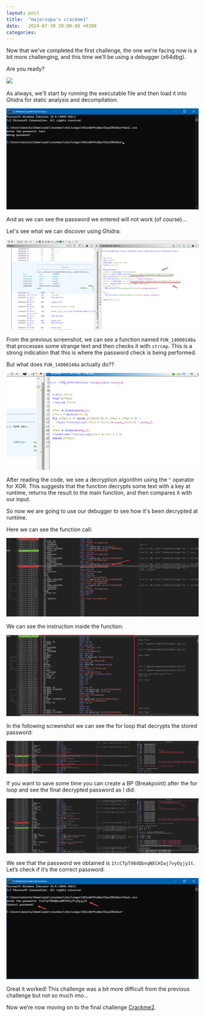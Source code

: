 ```yaml
---
layout: post
title:  "majorsopa's crackme1"
date:   2024-07-30 20:00:00 +0200
categories:
---
```


Now that we’ve completed the first challenge, the one we’re facing now is a bit more challenging, and this time we’ll be using a debugger (x64dbg).

Are you ready?

![](https://media2.giphy.com/media/v1.Y2lkPTc5MGI3NjExNHVtcnBhaWR6MW9sdnY1cGFscHVmM2ExdDlwNjZpd29mOXhwdXNzcyZlcD12MV9pbnRlcm5hbF9naWZfYnlfaWQmY3Q9Zw/599XNNWGtWigo/giphy.webp)

As always, we'll start by running the executable file and then load it into Ghidra for static analysis and decompilation.

![](media/majorsopa's-crackme1/img0.png)

And as we can see the password we entered will not work (of course)...

Let's see what we can discover using Ghidra:

![](media/majorsopa's-crackme1/img1.png)


From the previous screenshot, we can see a function named `FUN_14000148a` that processes some strange text and then checks it with `strcmp`. This is a strong indication that this is where the password check is being performed.

But what does `FUN_14000148a` actually do??

![](media/majorsopa's-crackme1/img2.png)

After reading the code, we see a decryption algorithm using the `^` operator for XOR. This suggests that the function decrypts some text with a key at runtime, returns the result to the main function, and then compares it with our input.

So now we are going to use our debugger to see how it's been decrypted at runtime.

Here we can see the function call:

![](media/majorsopa's-crackme1/img3.png)

We can see the instruction inside the function:

![](media/majorsopa's-crackme1/img4.png)

In the following screenshot we can see the for loop that decrypts the stored password:

![](media/majorsopa's-crackme1/img5.png)

If you want to save some time you can create a BP (Breakpoint) after the for loop and see the final decrypted password as I did:

![](media/majorsopa's-crackme1/img6.png)

We see that the password we obtained is `1tcCTpT98dQbnqNECHIwj7vyOyjy1t`. Let’s check if it’s the correct password:

![](media/majorsopa's-crackme1/img7.png)

Great it worked! This challenge was a bit more difficult from the previous challenge but not so much imo...

Now we’re now moving on to the final challenge [Crackme2](https://ab4y98.github.io/crackme2).